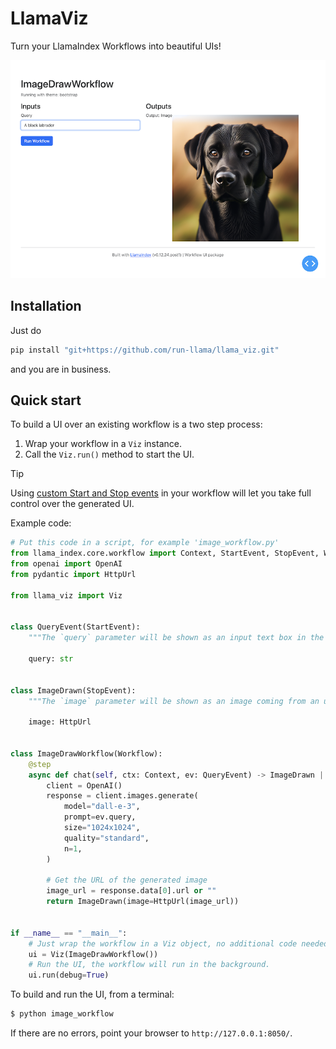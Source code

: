 # LlamaViz

Turn your LlamaIndex Workflows into beautiful UIs!

![Screenshot of a UI built with LlamaViz.](./img/screenshot.png)

## Installation

Just do

```sh
pip install "git+https://github.com/run-llama/llama_viz.git"
```

and you are in business.

## Quick start

To build a UI over an existing workflow is a two step process:

1. Wrap your workflow in a `Viz` instance.
2. Call the `Viz.run()` method to start the UI.

> [!TIP]
> Using [custom Start and Stop events](https://docs.llamaindex.ai/en/stable/module_guides/workflow/#customizing-entry-and-exit-points)
> in your workflow will let you take full control over the generated UI.

Example code:

```py
# Put this code in a script, for example 'image_workflow.py'
from llama_index.core.workflow import Context, StartEvent, StopEvent, Workflow, step
from openai import OpenAI
from pydantic import HttpUrl

from llama_viz import Viz


class QueryEvent(StartEvent):
    """The `query` parameter will be shown as an input text box in the UI."""

    query: str


class ImageDrawn(StopEvent):
    """The `image` parameter will be shown as an image coming from an url in the UI."""

    image: HttpUrl


class ImageDrawWorkflow(Workflow):
    @step
    async def chat(self, ctx: Context, ev: QueryEvent) -> ImageDrawn | None:
        client = OpenAI()
        response = client.images.generate(
            model="dall-e-3",
            prompt=ev.query,
            size="1024x1024",
            quality="standard",
            n=1,
        )

        # Get the URL of the generated image
        image_url = response.data[0].url or ""
        return ImageDrawn(image=HttpUrl(image_url))


if __name__ == "__main__":
    # Just wrap the workflow in a Viz object, no additional code needed.
    ui = Viz(ImageDrawWorkflow())
    # Run the UI, the workflow will run in the background.
    ui.run(debug=True)
```

To build and run the UI, from a terminal:
```sh
$ python image_workflow
```

If there are no errors, point your browser to `http://127.0.0.1:8050/`.
